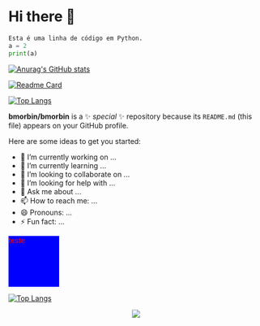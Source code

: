 <h1> Hi there 👋</h1>

~~~python
Esta é uma linha de código em Python.
a = 2
print(a)
~~~

[![Anurag's GitHub stats](https://github-readme-stats.vercel.app/api?username=bmorbin)](https://github.com/anuraghazra/github-readme-stats)

[![Readme Card](https://github-readme-stats.vercel.app/api/pin/?username=bmorbin&repo=mycodes)](https://github.com/anuraghazra/github-readme-stats)

[![Top Langs](https://github-readme-stats.vercel.app/api/top-langs/?username=bmorbin)](https://github.com/anuraghazra/github-readme-stats)


**bmorbin/bmorbin** is a ✨ _special_ ✨ repository because its `README.md` (this file) appears on your GitHub profile.

Here are some ideas to get you started:

- 🔭 I’m currently working on ...
- 🌱 I’m currently learning ...
- 👯 I’m looking to collaborate on ...
- 🤔 I’m looking for help with ...
- 💬 Ask me about ...
- 📫 How to reach me: ...
- 😄 Pronouns: ...
- ⚡ Fun fact: ...


<div id='teste' style='background-color:blue;height:100px; width:100px'>
  <p style="color:red">teste</p>
</div>

[![Top Langs](https://github-readme-stats.vercel.app/api/top-langs/?username=bmorbin&exclude_repo=bmorbin.github.io&langs_count=10&layout=compact)](https://github.com/anuraghazra/github-readme-stats)

<div align="center">
  <a href="https://github.com/bmorbin">
    <img align="center" src="https://github-readme-stats.vercel.app/api/top-langs/?username=bmorbin&exclude_repo=bmorbin.github.io&langs_count=10&layout=compact&text_color=ffffff&bg_color=00000000&hide_border=True&title_color=ffffff" />
  </a>
</div>
